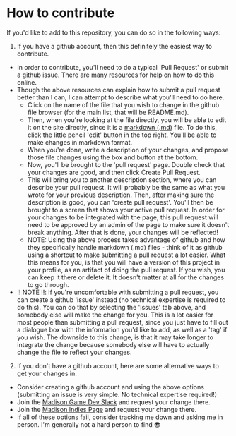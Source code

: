 # How to contribute
If you'd like to add to this repository, you can do so in the following ways:

1. If you have a github account, then this definitely the easiest way to contribute.
  - In order to contribute, you'll need to do a typical 'Pull Request' or submit a github issue. There are [many](https://help.github.com/categories/collaborating-on-projects-using-pull-requests/)  [resources](https://help.github.com/articles/using-pull-requests/) for help on how to do this online.
  - Though the above resources can explain how to submit a pull request better than I can, I can attempt to describe what you'll need to do here. 
    - Click on the name of the file that you wish to change in the github file browser (for the main list, that will be README.md). 
    - Then, when you're looking at the file directly, you will be able to edit it on the site directly, since it is a [markdown (.md)](https://github.com/adam-p/markdown-here/wiki/Markdown-Cheatsheet) file. To do this, click the little pencil 'edit' button in the top right. You'll be able to make changes in markdown format. 
    - When you're done, write a description of your changes, and propose those file changes using the box and button at the bottom. 
    - Now, you'll be brought to the 'pull request' page. Double check that your changes are good, and then click Create Pull Request.
    - This will bring you to another description section, where you can describe your pull request. It will probably be the same as what you wrote for your previous description. Then, after making sure the description is good, you can 'create pull request'. You'll then be brought to a screen that shows your active pull request. In order for your changes to be integrated with the page, this pull request will need to be approved by an admin of the page to make sure it doesn't break anything. After that is done, your changes will be reflected!
    - NOTE: Using the above process takes advantage of github and how they specifically handle markdown (.md) files - think of it as github using a shortcut to make submitting a pull request a lot easier. What this means for you, is that you will have a version of this project in your profile, as an artifact of doing the pull request. If you wish, you can keep it there or delete it. It doesn't matter at all for the changes to go through.
  - :bangbang: NOTE :bangbang:: If you're uncomfortable with submitting a pull request, you can create a github 'issue' instead (no technical expertise is required to do this). You can do that by selecting the 'Issues' tab above, and somebody else will make the change for you. This is a lot easier for most people than submitting a pull request, since you just have to fill out a dialogue box with the information you'd like to add, as well as a 'tag' if you wish. The downside to this change, is that it may take longer to integrate the change because somebody else will have to actually change the file to reflect your changes.

2. If you don't have a github account, here are some alternative ways to get your changes in.
  - Consider creating a github account and using the above options (submitting an issue is very simple. No technical expertise required!)
  - Join the [Madison Game Dev Slack](https://madisongamedev.slack.com/messages/gamedev/) and request your change there.
  - Join the [Madison Indies Page](https://www.facebook.com/groups/madisonindies/) and request your change there.
  - If all of these options fail, consider tracking me down and asking me in person. I'm generally not a hard person to find :sunglasses:
  
